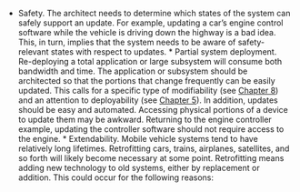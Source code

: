*  Safety. The architect needs to determine which states of the system can safely support an update. For example, updating a car’s engine control software while the vehicle is driving down the highway is a bad idea. This, in turn, implies that the system needs to be aware of safety-relevant states with respect to updates. *  Partial system deployment. Re-deploying a total application or large subsystem will consume both bandwidth and time. The application or subsystem should be architected so that the portions that change frequently can be easily updated. This calls for a specific type of modifiability (see [Chapter 8](ch08.xhtml#ch08)) and an attention to deployability (see [Chapter 5](ch05.xhtml#ch05)). In addition, updates should be easy and automated. Accessing physical portions of a device to update them may be awkward. Returning to the engine controller example, updating the controller software should not require access to the engine. *  Extendability. Mobile vehicle systems tend to have relatively long lifetimes. Retrofitting cars, trains, airplanes, satellites, and so forth will likely become necessary at some point. Retrofitting means adding new technology to old systems, either by replacement or addition. This could occur for the following reasons: